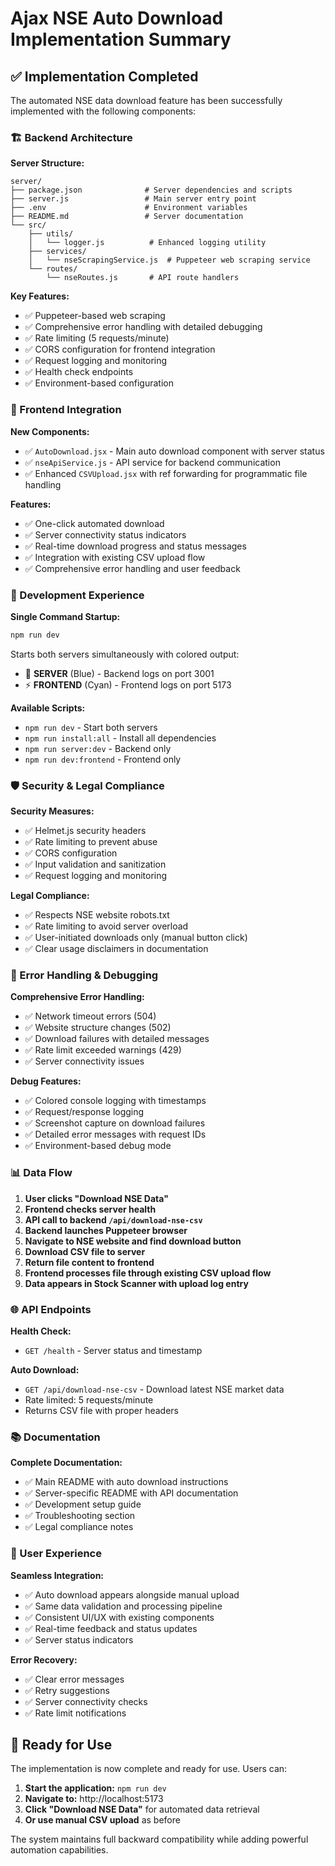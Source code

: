 # Ajax NSE Auto Download Implementation Summary

## ✅ Implementation Completed

The automated NSE data download feature has been successfully implemented with the following components:

### 🏗️ Backend Architecture

**Server Structure:**

```
server/
├── package.json              # Server dependencies and scripts
├── server.js                 # Main server entry point
├── .env                      # Environment variables
├── README.md                 # Server documentation
└── src/
    ├── utils/
    │   └── logger.js          # Enhanced logging utility
    ├── services/
    │   └── nseScrapingService.js  # Puppeteer web scraping service
    └── routes/
        └── nseRoutes.js       # API route handlers
```

**Key Features:**

- ✅ Puppeteer-based web scraping
- ✅ Comprehensive error handling with detailed debugging
- ✅ Rate limiting (5 requests/minute)
- ✅ CORS configuration for frontend integration
- ✅ Request logging and monitoring
- ✅ Health check endpoints
- ✅ Environment-based configuration

### 🎨 Frontend Integration

**New Components:**

- ✅ `AutoDownload.jsx` - Main auto download component with server status
- ✅ `nseApiService.js` - API service for backend communication
- ✅ Enhanced `CSVUpload.jsx` with ref forwarding for programmatic file handling

**Features:**

- ✅ One-click automated download
- ✅ Server connectivity status indicators
- ✅ Real-time download progress and status messages
- ✅ Integration with existing CSV upload flow
- ✅ Comprehensive error handling and user feedback

### 🚀 Development Experience

**Single Command Startup:**

```bash
npm run dev
```

Starts both servers simultaneously with colored output:

- 🔧 **SERVER** (Blue) - Backend logs on port 3001
- ⚡ **FRONTEND** (Cyan) - Frontend logs on port 5173

**Available Scripts:**

- `npm run dev` - Start both servers
- `npm run install:all` - Install all dependencies
- `npm run server:dev` - Backend only
- `npm run dev:frontend` - Frontend only

### 🛡️ Security & Legal Compliance

**Security Measures:**

- ✅ Helmet.js security headers
- ✅ Rate limiting to prevent abuse
- ✅ CORS configuration
- ✅ Input validation and sanitization
- ✅ Request logging and monitoring

**Legal Compliance:**

- ✅ Respects NSE website robots.txt
- ✅ Rate limiting to avoid server overload
- ✅ User-initiated downloads only (manual button click)
- ✅ Clear usage disclaimers in documentation

### 🔧 Error Handling & Debugging

**Comprehensive Error Handling:**

- ✅ Network timeout errors (504)
- ✅ Website structure changes (502)
- ✅ Download failures with detailed messages
- ✅ Rate limit exceeded warnings (429)
- ✅ Server connectivity issues

**Debug Features:**

- ✅ Colored console logging with timestamps
- ✅ Request/response logging
- ✅ Screenshot capture on download failures
- ✅ Detailed error messages with request IDs
- ✅ Environment-based debug mode

### 📊 Data Flow

1. **User clicks "Download NSE Data"**
2. **Frontend checks server health**
3. **API call to backend `/api/download-nse-csv`**
4. **Backend launches Puppeteer browser**
5. **Navigate to NSE website and find download button**
6. **Download CSV file to server**
7. **Return file content to frontend**
8. **Frontend processes file through existing CSV upload flow**
9. **Data appears in Stock Scanner with upload log entry**

### 🌐 API Endpoints

**Health Check:**

- `GET /health` - Server status and timestamp

**Auto Download:**

- `GET /api/download-nse-csv` - Download latest NSE market data
- Rate limited: 5 requests/minute
- Returns CSV file with proper headers

### 📚 Documentation

**Complete Documentation:**

- ✅ Main README with auto download instructions
- ✅ Server-specific README with API documentation
- ✅ Development setup guide
- ✅ Troubleshooting section
- ✅ Legal compliance notes

### 🎯 User Experience

**Seamless Integration:**

- ✅ Auto download appears alongside manual upload
- ✅ Same data validation and processing pipeline
- ✅ Consistent UI/UX with existing components
- ✅ Real-time feedback and status updates
- ✅ Server status indicators

**Error Recovery:**

- ✅ Clear error messages
- ✅ Retry suggestions
- ✅ Server connectivity checks
- ✅ Rate limit notifications

## 🚀 Ready for Use

The implementation is now complete and ready for use. Users can:

1. **Start the application:** `npm run dev`
2. **Navigate to:** http://localhost:5173
3. **Click "Download NSE Data"** for automated data retrieval
4. **Or use manual CSV upload** as before

The system maintains full backward compatibility while adding powerful automation capabilities.
